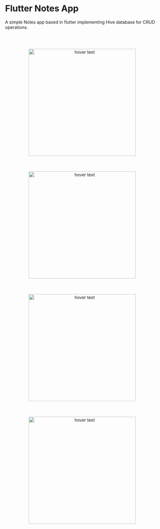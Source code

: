 # Flutter Notes App

A simple Notes app based in flutter implementing Hive database for CRUD operations.

<br/><br/>

<p align="center">
  <img src="https://github.com/AditiDande20/FlutterNotesApp/assets/89302011/73045a8d-407f-489c-bacc-d8b3efe8eedd" width="350" title="hover text"><br/><br/><br/><br/>
  <img src="https://github.com/AditiDande20/FlutterNotesApp/assets/89302011/6b9865e0-ff05-4e5c-8b0d-2e2b4f58b779" width="350" title="hover text"><br/><br/><br/><br/>
  <img src="https://github.com/AditiDande20/FlutterNotesApp/assets/89302011/8ce8a818-aee4-4162-856a-c5d41edc953c" width="350" title="hover text"><br/><br/><br/><br/>
  <img src="https://github.com/AditiDande20/FlutterNotesApp/assets/89302011/ae12ece1-9deb-4eaa-a684-b80992025bdc" width="350" title="hover text"><br/><br/><br/><br/>
</p>

